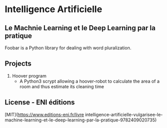 # Intelligence Artificielle
## Le Machnie Learning et le Deep Learning par la pratique

Foobar is a Python library for dealing with word pluralization.

## Projects
1. Hoover program
    * A Python3 scrypt allowing a hoover-robot to calculate the area of ​​a room and thus estimate its cleaning time


## License - ENI éditions
[MIT](https://www.editions-eni.fr/livre intelligence-artificielle-vulgarisee-le-machine-learning-et-le-deep-learning-par-la-pratique-9782409020735)